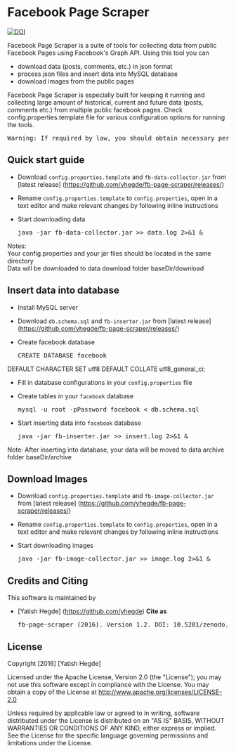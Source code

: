 # Facebook Page Scraper

[![DOI](https://zenodo.org/badge/19221/yhegde/fb-page-scraper.svg)](https://zenodo.org/badge/latestdoi/19221/yhegde/fb-page-scraper)

Facebook Page Scraper is a suite of tools for collecting data from public Facebook Pages using Facebook's Graph API. Using this tool you can 
* download data (posts, comments, etc.) in json format
* process json files and insert data into MySQL database
* download images from the public pages

Facebook Page Scraper is especially built for keeping it running and collecting large amount of historical, current and future data (posts, comments etc.) from multiple public facebook pages. Check config.properties.template file for various configuration options for running the tools. 

<pre>Warning: If required by law, you should obtain necessary permissions for downloading data as given in Facebook's terms and conditions, or from concerned authority who manages the Facebook pages, or as per any other applicable law and regulations. This tool does NOT grant you permissions to dowload data from Facebook. You should obtain the permissions yourself.</pre>

## Quick start guide
 
* Download `config.properties.template` and `fb-data-collector.jar` from [latest release] (https://github.com/yhegde/fb-page-scraper/releases/)

* Rename `config.properties.template` to `config.properties`, open in a text editor and make relevant changes by following inline instructions

* Start downloading data  
    <pre>java -jar fb-data-collector.jar >> data.log 2>&1 &</pre>

Notes:  
    Your config.properties and your jar files should be located in the same directory  
    Data will be downloaded to data download folder baseDir/download

## Insert data into database

* Install MySQL server

* Download `db.schema.sql` and `fb-inserter.jar` from [latest release] (https://github.com/yhegde/fb-page-scraper/releases/)

* Create facebook database
     <pre>CREATE DATABASE facebook 
DEFAULT CHARACTER SET utf8 
DEFAULT COLLATE utf8_general_ci;</pre> 

* Fill in database configurations in your `config.properties` file

* Create tables in your `facebook` database
     <pre>mysql -u root -pPassword facebook < db.schema.sql</pre>

* Start inserting data into `facebook` database  
    <pre>java -jar fb-inserter.jar >> insert.log 2>&1 &</pre>

Note: After inserting into database, your data will be moved to data archive folder baseDir/archive 

## Download Images

* Download `config.properties.template` and `fb-image-collector.jar` from [latest release] (https://github.com/yhegde/fb-page-scraper/releases/)

* Rename `config.properties.template` to `config.properties`, open in a text editor and make relevant changes by following inline instructions

* Start downloading images  
    <pre>java -jar fb-image-collector.jar >> image.log 2>&1 &</pre>

## Credits and Citing

This software is maintained by
* [Yatish Hegde] (https://github.com/yhegde)
**Cite as**  
    <pre>fb-page-scraper (2016). Version 1.2. DOI: 10.5281/zenodo.50451</pre>

## License  
Copyright [2016] [Yatish Hegde]

Licensed under the Apache License, Version 2.0 (the "License"); you may not use this software except in compliance with the License. You may obtain a copy of the License at http://www.apache.org/licenses/LICENSE-2.0

Unless required by applicable law or agreed to in writing, software
distributed under the License is distributed on an "AS IS" BASIS,
WITHOUT WARRANTIES OR CONDITIONS OF ANY KIND, either express or implied.
See the License for the specific language governing permissions and
limitations under the License.
